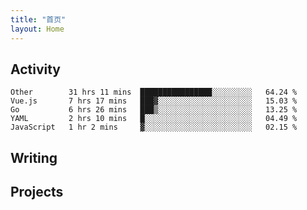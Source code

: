 ```yaml
---
title: "首页"
layout: Home
---
```


## Activity
<!--START_SECTION:waka-->
```text
Other        31 hrs 11 mins  ████████████████░░░░░░░░░   64.24 % 
Vue.js       7 hrs 17 mins   ███▓░░░░░░░░░░░░░░░░░░░░░   15.03 % 
Go           6 hrs 26 mins   ███▒░░░░░░░░░░░░░░░░░░░░░   13.25 % 
YAML         2 hrs 10 mins   █░░░░░░░░░░░░░░░░░░░░░░░░   04.49 % 
JavaScript   1 hr 2 mins     ▓░░░░░░░░░░░░░░░░░░░░░░░░   02.15 % 
```
<!--END_SECTION:waka-->

## Writing
<PindedPosts />

## Projects
<Projects />
